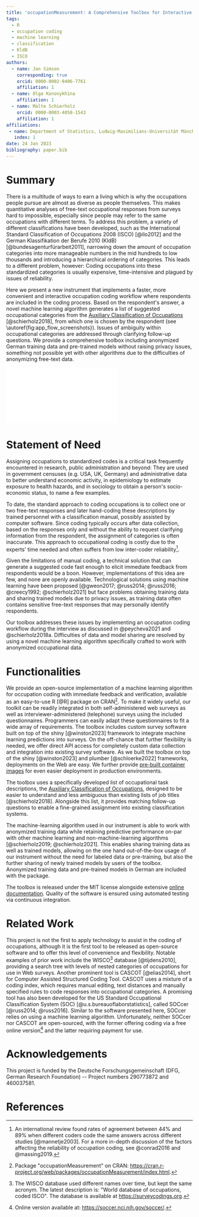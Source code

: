 ```yaml
---
title: 'occupationMeasurement: A Comprehensive Toolbox for Interactive Occupation Coding in Surveys'
tags:
  - R
  - occupation coding
  - machine learning
  - classification
  - KldB
  - ISCO
authors:
  - name: Jan Simson
    corresponding: true
    orcid: 0000-0002-9406-7761
    affiliation: 1
  - name: Olga Kononykhina
    affiliation: 1
  - name: Malte Schierholz
    orcid: 0000-0003-4058-1543
    affiliation: 1
affiliations:
 - name: Department of Statistics, Ludwig-Maximilians-Universität München, Germany
   index: 1
date: 24 Jan 2023
bibliography: paper.bib
---
```


# Summary

There is a multitude of ways to earn a living which is why the occupations people pursue are almost as diverse as people themselves. This makes quantitative analyses of free-text occupational responses from surveys hard to impossible, especially since people may refer to the same occupations with different terms. To address this problem, a variety of different classifications have been developed, such as the International Standard Classification of Occupations 2008 (ISCO) [@ilo2012] and the German Klassifikation der Berufe 2010 (KldB) [@bundesagenturfürarbeit2011], narrowing down the amount of occupation categories into more manageable numbers in the mid hundreds to low thousands and introducing a hierarchical ordering of categories. This leads to a different problem, however: Coding occupations into these standardized categories is usually expensive, time-intensive and plagued by issues of reliability.

Here we present a new instrument that implements a faster, more convenient and interactive occupation coding workflow where respondents are included in the coding process. Based on the respondent's answer, a novel machine learning algorithm generates a list of suggested occupational categories from the [Auxiliary Classification of Occupations](https://github.com/occupationMeasurement/auxiliary-classification) [@schierholz2018], from which one is chosen by the respondent (see \autoref{fig:app_flow_screenshots}). Issues of ambiguity within occupational categories are addressed through clarifying follow-up questions. We provide a comprehensive toolbox including anonymized German training data and pre-trained models without raising privacy issues, something not possible yet with other algorithms due to the difficulties of anonymizing free-text data.

![**Typical flow of the interactive application.** 1. A respondent provides a free text response describing her occupation. 2. The machine learning model then generates a list of suggested categories, from which the respondent will select one. 3. As a result, the associated occupational category codes from both the German KldB-2010 and the international ISCO-08 are returned. \label{fig:app_flow_screenshots}](./occupationMeasurement-figure.pdf)

# Statement of Need

Assigning occupations to standardized codes is a critical task frequently encountered in research, public administration and beyond: They are used in government censuses (e.g. USA, UK, Germany) and administrative data to better understand economic activity, in epidemiology to estimate exposure to health hazards, and in sociology to obtain a person's socio-economic status, to name a few examples.

To date, the standard approach to coding occupations is to collect one or two free-text responses and later hand-coding these descriptions by trained personnel with a classification manual, possibly assisted by computer software. Since coding typically occurs after data collection, based on the responses only and without the ability to request clarifying information from the respondent, the assignment of categories is often inaccurate. This approach to occupational coding is costly due to the experts' time needed and often suffers from low inter-coder reliability[^1].

Given the limitations of manual coding, a technical solution that can generate a suggested code fast enough to elicit immediate feedback from respondents would be a boon. However, implementations of this idea are few, and none are openly available. Technological solutions using machine learning have been proposed [@gweon2017; @russ2014; @russ2016; @creecy1992; @schierholz2021] but face problems obtaining training data and sharing trained models due to privacy issues, as training data often contains sensitive free-text responses that may personally identify respondents.

Our toolbox addresses these issues by implementing an occupation coding workflow during the interview as discussed in @peycheva2021 and @schierholz2018a. Difficulties of data and model sharing are resolved by using a novel machine learning algorithm specifically crafted to work with anonymized occupational data.

[^1]: An international review found rates of agreement between 44% and 89% when different coders code the same answers across different studies [@mannetje2003]. For a more in-depth discussion of the factors affecting the reliability of occupation coding, see @conrad2016 and @massing2019.

# Functionalities

We provide an open-source implementation of a machine learning algorithm for occupation coding with immediate feedback and verification, available as an easy-to-use R [@R] package on CRAN[^2]. To make it widely useful, our toolkit can be readily integrated in both self-administered web surveys as well as interviewer-administered (telephone) surveys using the included questionnaires. Programmers can easily adapt these questionnaires to fit a wide array of requirements. The toolbox includes custom survey software built on top of the shiny [@winston2023] framework to integrate machine learning predictions into surveys. On the off-chance that further flexibility is needed, we offer direct API access for completely custom data collection and integration into existing survey software. As we built the toolbox on top of the shiny [@winston2023] and plumber [@schloerke2022] frameworks, deployments on the Web are easy. We further provide [pre-built container images](https://github.com/orgs/occupationMeasurement/packages?repo_name=occupationMeasurement) for even easier deployment in production environments.

The toolbox uses a specifically developed list of occupational task descriptions, the [Auxiliary Classification of Occupations](https://github.com/occupationMeasurement/auxiliary-classification), designed to be easier to understand and less ambiguous than existing lists of job titles [@schierholz2018]. Alongside this list, it provides matching follow-up questions to enable a fine-grained assignment into existing classification systems.

The machine-learning algorithm used in our instrument is able to work with anonymized training data while retaining predictive performance on-par with other machine learning and non-machine-learning algorithms [@schierholz2019; @schierholz2021]. This enables sharing training data as well as trained models, allowing on the one hand out-of-the-box usage of our instrument without the need for labeled data or pre-training, but also the further sharing of newly trained models by users of the toolbox. Anonymized training data and pre-trained models in German are included with the package.

The toolbox is released under the MIT license alongside extensive [online documentation](https://occupationMeasurement.github.io/occupationMeasurement). Quality of the software is ensured using automated testing via continuous integration.

[^2]: Package "occupationMeasurement" on CRAN: <https://cran.r-project.org/web/packages/occupationMeasurement/index.html>.

# Related Work

This project is not the first to apply technology to assist in the coding of occupations, although it is the first tool to be released as open-source software and to offer this level of convenience and flexibility. Notable examples of prior work include the WISCO[^3] database [@tijdens2010], providing a search tree with levels of nested categories of occupations for use in Web surveys. Another prominent tool is CASCOT [@elias2014], short for Computer Assisted Structured Coding Tool. CASCOT uses a mixture of a coding index, which requires manual editing, text distances and manually specified rules to code responses into occupational categories. A promising tool has also been developed for the US Standard Occupational Classification System (SOC) [@u.s.bureauoflaborstatistics], called SOCcer [@russ2014; @russ2016]. Similar to the software presented here, SOCcer relies on using a machine learning algorithm. Unfortunately, neither SOCcer nor CASCOT are open-sourced, with the former offering coding via a free online version[^4] and the latter requiring payment for use.

[^3]: The WISCO database used different names over time, but kept the same acronym. The latest description is: "World database of occupations, coded ISCO". The database is available at <https://surveycodings.org>.

[^4]: Online version available at: <https://soccer.nci.nih.gov/soccer/>.

# Acknowledgements

This project is funded by the Deutsche Forschungsgemeinschaft (DFG, German Research Foundation) -- Project numbers 290773872 and 460037581.

# References
